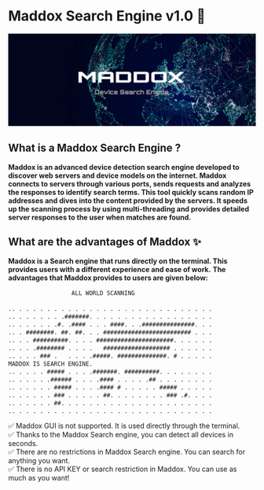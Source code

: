 # Maddox Search Engine v1.0 🔎
![banner image](https://github.com/anezatra/maddox/blob/main/banner.jpg)
## What is a Maddox Search Engine ?
**Maddox is an advanced device detection search engine developed to discover web servers and device models on the internet. Maddox connects to servers through various ports, sends requests and analyzes the responses to identify search terms. This tool quickly scans random IP addresses and dives into the content provided by the servers. It speeds up the scanning process by using multi-threading and provides detailed server responses to the user when matches are found.**
## What are the advantages of Maddox ✨
**Maddox is a Search engine that runs directly on the terminal. This provides users with a different experience and ease of work.**
**The advantages that Maddox provides to users are given below:**<br>

```
                  ALL WORLD SCANNING
                  
.. . . . . . . . . . . . . . . . . . . . . . . . . . . . . 
.. . . . . . . .#######. . . . . . . . . . . . . . . . . . 
.. . . . . . .#. .#### . . . ####. . .###############. . .
.. . ########. ##. ##. . . ######################### . . .
.. . . ##########. . . . ######################. . . . . .
.. . . .######## . . . .   ################### . . . . . .
.. . . . ### .   . . . .#####. ##############. # . . . . .              MADDOX IS SEARCH ENGINE.
.. . . . . ##### . . . .#######. ##########. . . . . . . .
.. . . . . .###### . . . .#### . . . . .## . . . . . . . .
.. . . . . . ##### . . . .#### # . . . . . ##### . . . . .
.. . . . . . ### . . . . . ##. . . . . . . . ### .#. . . .
.. . . . . . ##. . . . . . . . . . . . . . . . . . . . . .
.. . . . . . . . . . . . . . . . . . . . . . . . . . . . .
```

✅ Maddox GUI is not supported. It is used directly through the terminal. <br>
✅ Thanks to the Maddox Search engine, you can detect all devices in seconds. <br>
✅ There are no restrictions in Maddox Search engine. You can search for anything you want. <br>
✅ There is no API KEY or search restriction in Maddox. You can use as much as you want! <br>

